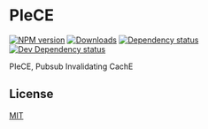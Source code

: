 # PIeCE

[![NPM version][npm-image]][npm-url] [![Downloads][downloads-image]][npm-url] [![Dependency status][david-dm-image]][david-dm-url] [![Dev Dependency status][david-dm-dev-image]][david-dm-dev-url]

PIeCE, Pubsub Invalidating CachE

## License

[MIT](LICENSE.md)


[npm-url]: https://npmjs.org/package/PIeCE
[downloads-image]: http://img.shields.io/npm/dm/PIeCE.svg
[npm-image]: http://img.shields.io/npm/v/PIeCE.svg
[david-dm-url]:https://david-dm.org/MobiltronInc/PIeCE
[david-dm-image]:https://david-dm.org/MobiltronInc/PIeCE.svg
[david-dm-dev-url]:https://david-dm.org/MobiltronInc/PIeCE#info=devDependencies
[david-dm-dev-image]:https://david-dm.org/MobiltronInc/PIeCE/dev-status.svg

